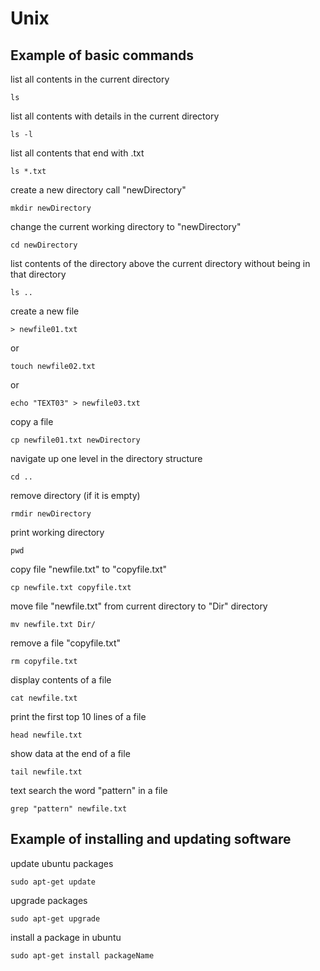 # Unix
## Example of basic commands

list all contents in the current directory
```
ls
```
list all contents with details in the current directory
```
ls -l
```

list all contents that end with .txt
```
ls *.txt
```

create a new directory call "newDirectory"
```
mkdir newDirectory
```

change the current working directory to "newDirectory"
```
cd newDirectory
```

list contents of the directory above the current directory without being in that directory
```
ls ..
```

create a new file
```
> newfile01.txt
```
 or

 ```
touch newfile02.txt
```

or

```
echo "TEXT03" > newfile03.txt
```

copy a file
```
cp newfile01.txt newDirectory
```


navigate up one level in the directory structure
```
cd ..
```

remove directory (if it is empty)
```
rmdir newDirectory
```

print working directory
```
pwd
```

copy file "newfile.txt" to "copyfile.txt"
```
cp newfile.txt copyfile.txt
```

move file "newfile.txt" from current directory to "Dir" directory
```
mv newfile.txt Dir/
```

remove a file "copyfile.txt"
```
rm copyfile.txt
```

display contents of a file
```
cat newfile.txt 
```

print the first top 10 lines of a file
```
head newfile.txt
```

show data at the end of a file
```
tail newfile.txt
```

text search the word "pattern" in a file
```
grep "pattern" newfile.txt
```


## Example of installing and updating software

update ubuntu packages
```
sudo apt-get update
```

upgrade packages
```
sudo apt-get upgrade
```

install a package in ubuntu
```
sudo apt-get install packageName
```
